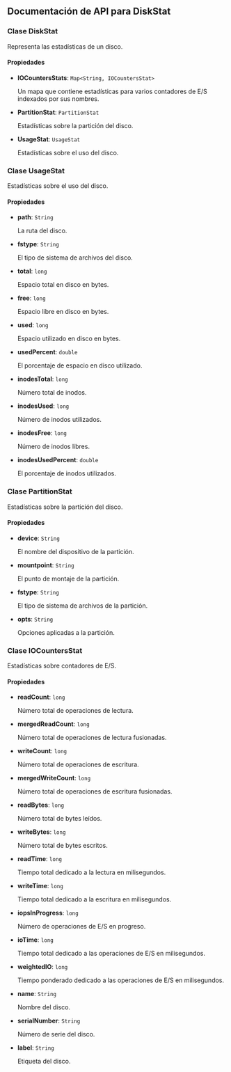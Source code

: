 ## Documentación de API para DiskStat

### Clase DiskStat

Representa las estadísticas de un disco.

#### Propiedades

- **IOCountersStats**: `Map<String, IOCountersStat>`

  Un mapa que contiene estadísticas para varios contadores de E/S indexados por sus nombres.

- **PartitionStat**: `PartitionStat`

  Estadísticas sobre la partición del disco.

- **UsageStat**: `UsageStat`

  Estadísticas sobre el uso del disco.

### Clase UsageStat

Estadísticas sobre el uso del disco.

#### Propiedades

- **path**: `String`

  La ruta del disco.

- **fstype**: `String`

  El tipo de sistema de archivos del disco.

- **total**: `long`

  Espacio total en disco en bytes.

- **free**: `long`

  Espacio libre en disco en bytes.

- **used**: `long`

  Espacio utilizado en disco en bytes.

- **usedPercent**: `double`

  El porcentaje de espacio en disco utilizado.

- **inodesTotal**: `long`

  Número total de inodos.

- **inodesUsed**: `long`

  Número de inodos utilizados.

- **inodesFree**: `long`

  Número de inodos libres.

- **inodesUsedPercent**: `double`

  El porcentaje de inodos utilizados.

### Clase PartitionStat

Estadísticas sobre la partición del disco.

#### Propiedades

- **device**: `String`

  El nombre del dispositivo de la partición.

- **mountpoint**: `String`

  El punto de montaje de la partición.

- **fstype**: `String`

  El tipo de sistema de archivos de la partición.

- **opts**: `String`

  Opciones aplicadas a la partición.

### Clase IOCountersStat

Estadísticas sobre contadores de E/S.

#### Propiedades

- **readCount**: `long`

  Número total de operaciones de lectura.

- **mergedReadCount**: `long`

  Número total de operaciones de lectura fusionadas.

- **writeCount**: `long`

  Número total de operaciones de escritura.

- **mergedWriteCount**: `long`

  Número total de operaciones de escritura fusionadas.

- **readBytes**: `long`

  Número total de bytes leídos.

- **writeBytes**: `long`

  Número total de bytes escritos.

- **readTime**: `long`

  Tiempo total dedicado a la lectura en milisegundos.

- **writeTime**: `long`

  Tiempo total dedicado a la escritura en milisegundos.

- **iopsInProgress**: `long`

  Número de operaciones de E/S en progreso.

- **ioTime**: `long`

  Tiempo total dedicado a las operaciones de E/S en milisegundos.

- **weightedIO**: `long`

  Tiempo ponderado dedicado a las operaciones de E/S en milisegundos.

- **name**: `String`

  Nombre del disco.

- **serialNumber**: `String`

  Número de serie del disco.

- **label**: `String`

  Etiqueta del disco.
